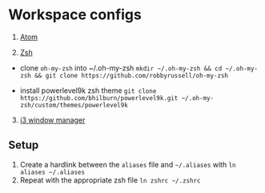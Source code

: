 # Workspace configs

1) [Atom](./atom/)

2) [Zsh](./zsh)

- clone `oh-my-zsh` into ~/.oh-my-zsh `mkdir ~/.oh-my-zsh && cd ~/.oh-my-zsh && git clone https://github.com/robbyrussell/oh-my-zsh`

- install powerlevel9k zsh theme `git clone https://github.com/bhilburn/powerlevel9k.git ~/.oh-my-zsh/custom/themes/powerlevel9k`
3) [i3 window manager](./i3)

## Setup

1) Create a hardlink between the `aliases` file and `~/.aliases` with `ln aliases ~/.aliases`
2) Repeat with the appropriate zsh file `ln zshrc ~/.zshrc`
